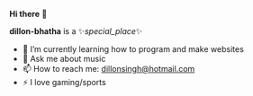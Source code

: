 **Hi there** 👋

**dillon-bhatha** is a ✨_special_place_✨

- 🌱 I’m currently learning how to program and make websites
- 💬 Ask me about music
- 📫 How to reach me: dillonsingh@hotmail.com
- ⚡ I love gaming/sports
